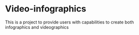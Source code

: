 # Video-infographics
This is a project to provide users with capabilities to create both infographics and videographics
